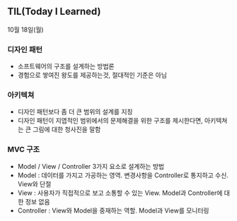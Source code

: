 ## TIL(Today I Learned)

10월 18일(월)

### 디자인 패턴

- 소프트웨어의 구조를 설계하는 방법론
- 경험으로 쌓여진 왕도를 제공하는것, 절대적인 기준은 아님

### 아키텍쳐

- 디자인 패턴보다 좀 더 큰 범위의 설계를 지칭
- 디자인 패턴이 지엽적인 범위에서의 문제해결을 위한 구조를 제시한다면, 아키텍쳐는 큰 그림에 대한 청사진을 말함

### MVC 구조

- Model / View / Controller 3가지 요소로 설계하는 방법
- Model : 데이터를 가지고 가공하는 영역. 변경사항을 Controller로 통지하고 수신. View와 단절
- View : 사용자가 직접적으로 보고 소통할 수 있는 View. Model과 Controller에 대한 정보 없음
- Controller : View와 Model을 중재하는 역할.  Model과 View를 모니터링